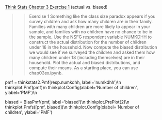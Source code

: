 [Think Stats Chapter 3 Exercise 1](http://greenteapress.com/thinkstats2/html/thinkstats2004.html#toc31) (actual vs. biased)

>> Exercise 1   Something like the class size paradox appears if you survey children and ask how many children are in their family. Families with many children are more likely to appear in your sample, and families with no children have no chance to be in the sample.
>> Use the NSFG respondent variable NUMKDHH to construct the actual distribution for the number of children under 18 in the household. 
>> Now compute the biased distribution we would see if we surveyed the children and asked them how many children under 18 (including themselves) are in their household.
>>Plot the actual and biased distributions, and compute their means. As a starting place, you can use chap03ex.ipynb.

pmf = thinkstats2.Pmf(resp.numkdhh, label='numkdhh')\n
thinkplot.Pmf(pmf)\n
thinkplot.Config(xlabel='Number of children', ylabel='PMF')\n






biased = BiasPmf(pmf, label='biased')\n
thinkplot.PrePlot(2)\n
thinkplot.Pmfs([pmf, biased])\n
thinkplot.Config(xlabel='Number of children', ylabel='PMF')
